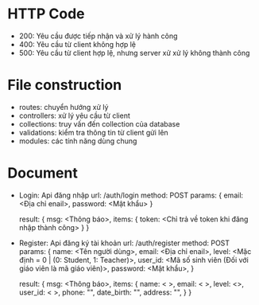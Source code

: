# HTTP Code

- 200: Yêu cầu được tiếp nhận và xử lý hành công
- 400: Yêu cầu từ client không hợp lệ
- 500: Yêu cầu từ client hợp lệ, nhưng server xử xử lý không thành công

# File construction

- routes: chuyển hướng xử lý
- controllers: xử lý yêu cầu từ client
- collections: truy vấn đến collection của database
- validations: kiểm tra thông tin từ client gửi lên
- modules: các tính năng dùng chung

# Document

- Login: Api đăng nhập
    url: /auth/login
    method: POST
    params: {
                email: <Địa chỉ enail>,
                password: <Mật khẩu>
            }

    result: {
                msg: <Thông báo>,
                items: {
                    token: <Chỉ trả về token khi đăng nhập thành công>
                }
            }

- Register: Api đăng ký tài khoản
    url: /auth/register
    method: POST
    params: {
                name: <Tên người dùng>,
                email: <Địa chỉ enail>,
                level: <Mặc định = 0 | (0: Student, 1: Teacher)>,
                user_id: <Mã số sinh viên (Đối với giáo viên là mã giáo viên)>,
                password: <Mật khẩu>,
            }

    result: {
                msg: <Thông báo>,
                items: {
                    name: < >,
                    email: < >,
                    level: <>,
                    user_id: < >,
                    phone: "",
                    date_birth: "",
                    address: "",
                }
            }